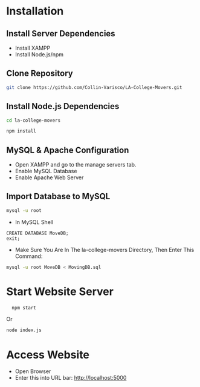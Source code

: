 # Installation
## Install Server Dependencies
- Install XAMPP
- Install Node.js/npm

## Clone Repository
```sh
git clone https://github.com/Collin-Varisco/LA-College-Movers.git
```
## Install Node.js Dependencies
```sh
cd la-college-movers
```
```sh
npm install
```

## MySQL & Apache Configuration
- Open XAMPP and go to the manage servers tab.
- Enable MySQL Database
- Enable Apache Web Server

## Import Database to MySQL
```sh
mysql -u root
```
- In MySQL Shell
```
CREATE DATABASE MoveDB;
exit;
```
- Make Sure You Are In The la-college-movers Directory, Then Enter This Command:
```sh  
mysql -u root MoveDB < MovingDB.sql 
```

# Start Website Server
```sh
  npm start
```
Or 
```sh
node index.js
```
# Access Website
- Open Browser
- Enter this into URL bar: [http://localhost:5000](http://localhost:5000)
